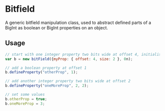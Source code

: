 Bitfield
========

A generic bitfield manipulation class, used to abstract defined parts of a
BigInt as boolean or BigInt properties on an object.

## Usage

```javascript
// start with one integer property two bits wide at offset 4, initialised to zero
var b = new bitField({myProp: { offset: 4, size: 2 }, 0n);

// add a boolean property at offset 1
b.defineProperty("otherProp", 1);

// add another integer property two bits wide at offset 2
b.defineProperty("oneMoreProp", 2, 2);

// set some values
b.otherProp = true;
b.oneMoreProp = 3;
```
